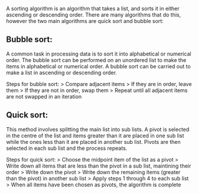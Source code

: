 A sorting algorithm is an algorithm that takes a list, and sorts it in either ascending or descending order. There are many algorithms that do this, however the two main algorithms are quick sort and bubble sort:

## Bubble sort:

A common task in processing data is to sort it into alphabetical or numerical order. The bubble sort can be performed on an unordered list to make the items in alphabetical or numerical order. A bubble sort can be carried out to make a list in ascending or descending order.

Steps for bubble sort:
\> Compare adjacent items
\> If they are in order, leave them
\> If they are not in order, swap them
\> Repeat until all adjacent items are not swapped in an iteration

## Quick sort:

This method involves splitting the main list into sub lists. A pivot is selected in the centre of the list and items greater than it are placed in one sub list while the ones less than it are placed in another sub list. Pivots are then selected in each sub list and the process repeats.

Steps for quick sort:
\> Choose the midpoint item of the list as a pivot
\> Write down all items that are less than the pivot in a sub list, maintining their order
\> Write down the pivot
\> Write down the remaining items (greater than the pivot) in another sub list
\> Apply steps 1 through 4 to each sub list
\> When all items have been chosen as pivots, the algorithm is complete
